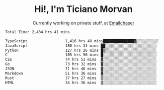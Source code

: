 <h1 align="center">Hi!, I'm Ticiano Morvan</h1>
<p align="center">Currently working on private stuff, at <a href="https://emailchaser.com" target="_blank">Emailchaser</a></p>

<!--START_SECTION:waka-->

```txt
Total Time: 2,434 hrs 41 mins

TypeScript                 1,416 hrs 48 mins██████████████▓░░░░░░░░░░   58.19 %
JavaScript                 180 hrs 31 mins ██░░░░░░░░░░░░░░░░░░░░░░░   07.41 %
Python                     127 hrs 26 mins █▒░░░░░░░░░░░░░░░░░░░░░░░   05.23 %
C                          105 hrs 56 mins █░░░░░░░░░░░░░░░░░░░░░░░░   04.35 %
CSS                        74 hrs 51 mins  ▓░░░░░░░░░░░░░░░░░░░░░░░░   03.07 %
Go                         73 hrs 32 mins  ▓░░░░░░░░░░░░░░░░░░░░░░░░   03.02 %
JSON                       71 hrs 46 mins  ▓░░░░░░░░░░░░░░░░░░░░░░░░   02.95 %
Markdown                   51 hrs 36 mins  ▓░░░░░░░░░░░░░░░░░░░░░░░░   02.12 %
Rust                       37 hrs 27 mins  ▒░░░░░░░░░░░░░░░░░░░░░░░░   01.54 %
HTML                       34 hrs 36 mins  ▒░░░░░░░░░░░░░░░░░░░░░░░░   01.42 %
```

<!--END_SECTION:waka-->
